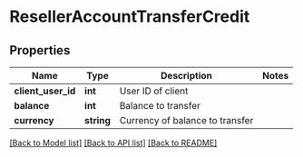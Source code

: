 # ResellerAccountTransferCredit

## Properties
Name | Type | Description | Notes
------------ | ------------- | ------------- | -------------
**client_user_id** | **int** | User ID of client | 
**balance** | **int** | Balance to transfer | 
**currency** | **string** | Currency of balance to transfer | 

[[Back to Model list]](../../README.md#documentation-for-models) [[Back to API list]](../../README.md#documentation-for-api-endpoints) [[Back to README]](../../README.md)

